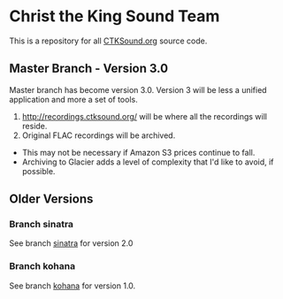 Christ the King Sound Team
==========================

This is a repository for all [CTKSound.org](http://recordings.ctksound.org) source code.

Master Branch - Version 3.0
---------------------------
Master branch has become version 3.0.  Version 3 will be less a unified application and more a set of tools.

1. http://recordings.ctksound.org/ will be where all the recordings will reside.
2. Original FLAC recordings will be archived.
  - This may not be necessary if Amazon S3 prices continue to fall.
  - Archiving to Glacier adds a level of complexity that I'd like to avoid, if possible.

Older Versions
--------------
### Branch sinatra
See branch [sinatra](https://github.com/dtedesigns/ctksound.org/tree/sinatra) for version 2.0


### Branch kohana
See branch [kohana](https://github.com/dtedesigns/ctksound.org/tree/kohana) for version 1.0.
